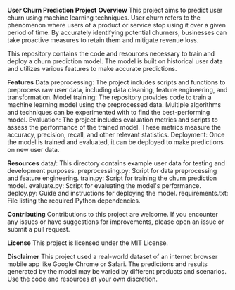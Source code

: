 **User Churn Prediction Project**
**Overview**
This project aims to predict user churn using machine learning techniques. User churn refers to the phenomenon where users of a product or service stop using it over a given period of time. By accurately identifying potential churners, businesses can take proactive measures to retain them and mitigate revenue loss.

This repository contains the code and resources necessary to train and deploy a churn prediction model. The model is built on historical user data and utilizes various features to make accurate predictions.

**Features**
Data preprocessing: The project includes scripts and functions to preprocess raw user data, including data cleaning, feature engineering, and transformation.
Model training: The repository provides code to train a machine learning model using the preprocessed data. Multiple algorithms and techniques can be experimented with to find the best-performing model.
Evaluation: The project includes evaluation metrics and scripts to assess the performance of the trained model. These metrics measure the accuracy, precision, recall, and other relevant statistics.
Deployment: Once the model is trained and evaluated, it can be deployed to make predictions on new user data.

**Resources**
data/: This directory contains example user data for testing and development purposes.
preprocessing.py: Script for data preprocessing and feature engineering.
train.py: Script for training the churn prediction model.
evaluate.py: Script for evaluating the model's performance.
deploy.py: Guide and instructions for deploying the model.
requirements.txt: File listing the required Python dependencies.

**Contributing**
Contributions to this project are welcome. If you encounter any issues or have suggestions for improvements, please open an issue or submit a pull request.

**License**
This project is licensed under the MIT License.

**Disclaimer**
This project used a real-world dataset of an internet browser mobile app like Google Chrome or Safari. The predictions and results generated by the model may be varied by different products and scenarios. Use the code and resources at your own discretion.
